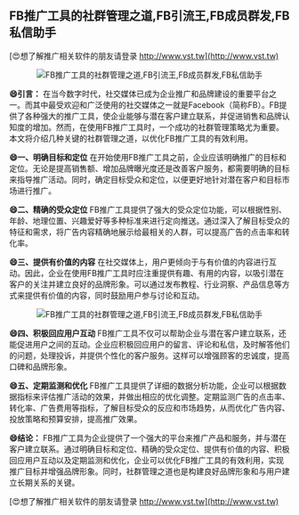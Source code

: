 ## **FB推广工具的社群管理之道,FB引流王,FB成员群发,FB私信助手**

[😍想了解推广相关软件的朋友请登录 http://www.vst.tw](http://www.vst.tw)

 <center><img src="https://vst.tw/MP4/tuiguang/png/0.png" alt="FB推广工具的社群管理之道,FB引流王,FB成员群发,FB私信助手"></center>

**😄引言：**
在当今数字时代，社交媒体已成为企业推广和品牌建设的重要平台之一。而其中最受欢迎和广泛使用的社交媒体之一就是Facebook（简称FB）。FB提供了各种强大的推广工具，使企业能够与潜在客户建立联系，并促进销售和品牌认知度的增加。然而，在使用FB推广工具时，一个成功的社群管理策略尤为重要。本文将介绍几种关键的社群管理之道，以优化FB推广工具的有效利用。

**😄一、明确目标和定位**
在开始使用FB推广工具之前，企业应该明确推广的目标和定位。无论是提高销售额、增加品牌曝光度还是改善客户服务，都需要明确的目标来指导推广活动。同时，确定目标受众和定位，以便更好地针对潜在客户和目标市场进行推广。

**😄二、精确的受众定位**
FB推广工具提供了强大的受众定位功能，可以根据性别、年龄、地理位置、兴趣爱好等多种标准来进行定向推送。通过深入了解目标受众的特征和需求，将广告内容精确地展示给最相关的人群，可以提高广告的点击率和转化率。

**😄三、提供有价值的内容**
在社交媒体上，用户更倾向于与有价值的内容进行互动。因此，企业在使用FB推广工具时应注重提供有趣、有用的内容，以吸引潜在客户的关注并建立良好的品牌形象。可以通过发布教程、行业洞察、产品信息等方式来提供有价值的内容，同时鼓励用户参与讨论和互动。

 <center><img src="https://vst.tw/MP4/tuiguang/png/8.png" alt="FB推广工具的社群管理之道,FB引流王,FB成员群发,FB私信助手"></center>

**😄四、积极回应用户互动**
FB推广工具不仅可以帮助企业与潜在客户建立联系，还能促进用户之间的互动。企业应积极回应用户的留言、评论和私信，及时解答他们的问题，处理投诉，并提供个性化的客户服务。这样可以增强顾客的忠诚度，提高口碑和品牌形象。

**😄五、定期监测和优化**
FB推广工具提供了详细的数据分析功能，企业可以根据数据指标来评估推广活动的效果，并做出相应的优化调整。定期监测广告的点击率、转化率、广告费用等指标，了解目标受众的反应和市场趋势，从而优化广告内容、投放策略和预算安排，提高推广效果。

**😄结论：**
FB推广工具为企业提供了一个强大的平台来推广产品和服务，并与潜在客户建立联系。通过明确目标和定位、精确的受众定位、提供有价值的内容、积极回应用户互动以及定期监测和优化，企业可以优化FB推广工具的有效利用，实现推广目标并增强品牌形象。同时，社群管理之道也是构建良好品牌形象和与用户建立长期关系的关键。

[😍想了解推广相关软件的朋友请登录 http://www.vst.tw](http://www.vst.tw)



